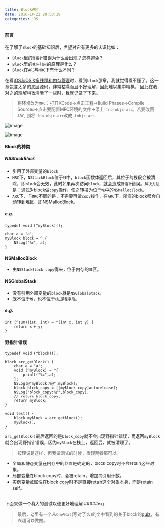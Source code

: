 ```yaml
---
title: Block进阶
date: 2016-10-22 20:50:19
categories: iOS
---
```


#### 前言
在了解了`Block`的基础知识后，希望对它有更多的认识比如：
* `Block`里的`野指针`错误为什么会出现？怎样避免？
* `Block`里的`循环引用`的原理是什么？
* `Block`在`ARC`与`MRC`下有什么不同？

<!--more-->

在看[iOS与OS X多线程和内存管理]()时，看到`block`那章，我就觉得看不懂了。这一章包含太多的底层源码，非常枯燥而且不好理解，因此难以集中精神。
因此在我对之的理解稍微清晰了一些时，我就记录了下来。

> 将环境改为`MRC`：打开XCode->点击工程->Build Phases->Compile Sources->点击要配置MRC环境的文件->添上`-fno-objc-arc`。若要改回`ARC`, 则将`-fno-objc-arc`改成`-fobjc-arc`.

![image](https://drops.azureedge.net/drops/files/acc_521713/1lO5?rscd=inline%3B%20filename%3DIMG_4593.PNG&rsct=image%2Fpng&se=2016-12-12T08%3A46%3A14Z&sig=j4VSAZhTPbaDTEnRPIR%2BZ4xby%2FdlizC2esP%2BW12t1qM%3D&sp=r&sr=b&st=2016-12-12T07%3A46%3A14Z&sv=2013-08-15)

![image](https://drops.azureedge.net/drops/files/acc_521713/wAjZ?rscd=inline%3B%20filename%3DIMG_4594.PNG&rsct=image%2Fpng&se=2016-12-12T08%3A50%3A28Z&sig=5yFCTx2fs7ykmkkoF%2FgwLyP5ODd08MdEl1u7tbmOLPI%3D&sp=r&sr=b&st=2016-12-12T07%3A50%3A28Z&sv=2013-08-15)

#### Block的种类
##### NSStackBlock
* 引用了外部变量的`block`
* `MRC`下，`NSStackBlock`位于`栈`中，`block`函数体返回后，其位于的栈段会被清除，即`block`会无效，此时如果再次访问`block`，就会造成`野指针`错误。`解决方法`是：通过对block做`copy`操作，使之转换为位于`堆`中的`NSMallocBlock`。
* `ARC`下，与`MRC`不同的是，不需要再做`copy`操作，在`ARC`下，所有的block都会自动转到堆区，即NSMallocBlock。

##### e.g.

```
typedef void (^myBlock)();

char a = 'a';
myBlock block = ^ {
	NSLog("%d", a);
}

```

#### NSMallocBlock
* 由`NSStackBlock copy`得来，位于内存的`堆`区。


#### NSGlobalStack
* 没有引用外部变量的`block`就是`NSGlobalStack`。
* 既不位于`堆`，也不位于`栈`,是`程序段`。

##### e.g.
```
int (^sum)(int, int) = ^(int x, int y) {
	return x + y;
}

```

#### 野指针错误
```
typedef void (^block)();

block arc_getBlock() {
	char a = 'a';
    void (^myBlock) = ^{
    	printf("%c",a);
    };
    NSLog(@"myBlock:%@",myBlock);
    block block_copy = [[myBlock copy]autorelease];
    NSLog("block_copy:%@",block_copy);
    // return block_copy;
    return myBlock;
}

void test() {
	block myBlock = arc_getBlock();
    myBlock();
}
```
`arc_getBlock()`最后返回的是`block_copy`就不会出现野指针错误，而返回`myBlock`就会出现野指针错误，因为`myBlock`在栈上，返回后，就被清理了。
> 按理说是这样，但我做测试的时候，发现两者都可以。

* 全局和静态变量在内存中的位置是确定的，block copy时不会retain这些对象。
* 局部变量在block copy时，会被retain，增加其引用计数。
* 实例变量或属性在block copy时不是直接retain这个对象本身，而是retain self。
<br/>
下面来做一个稍大的测试以便更好地理解
#####e.g











> 最后，这里有一个从`OneVCat`(写对了么)的文中看到的关于block的[quiz](http://blog.parse.com/learn/engineering/objective-c-blocks-quiz/)，有兴趣可以做做。








